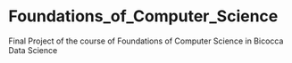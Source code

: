 # Foundations_of_Computer_Science
Final Project of the course of Foundations of Computer Science in Bicocca Data Science

